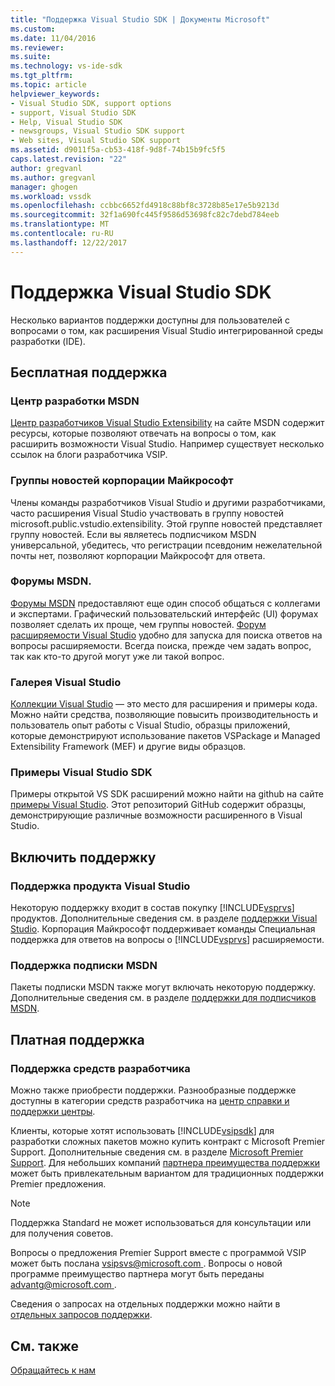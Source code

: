 ```yaml
---
title: "Поддержка Visual Studio SDK | Документы Microsoft"
ms.custom: 
ms.date: 11/04/2016
ms.reviewer: 
ms.suite: 
ms.technology: vs-ide-sdk
ms.tgt_pltfrm: 
ms.topic: article
helpviewer_keywords:
- Visual Studio SDK, support options
- support, Visual Studio SDK
- Help, Visual Studio SDK
- newsgroups, Visual Studio SDK support
- Web sites, Visual Studio SDK support
ms.assetid: d9011f5a-cb53-418f-9d8f-74b15b9fc5f5
caps.latest.revision: "22"
author: gregvanl
ms.author: gregvanl
manager: ghogen
ms.workload: vssdk
ms.openlocfilehash: ccbbc6652fd4918c88bf8c3728b85e17e5b9213d
ms.sourcegitcommit: 32f1a690fc445f9586d53698fc82c7debd784eeb
ms.translationtype: MT
ms.contentlocale: ru-RU
ms.lasthandoff: 12/22/2017
---
```

# <a name="support-for-the-visual-studio-sdk"></a>Поддержка Visual Studio SDK
Несколько вариантов поддержки доступны для пользователей с вопросами о том, как расширения Visual Studio интегрированной среды разработки (IDE).  
  
## <a name="free-support"></a>Бесплатная поддержка  
  
### <a name="msdn-development-center"></a>Центр разработки MSDN  
 [Центр разработчиков Visual Studio Extensibility](http://go.microsoft.com/fwlink/?LinkID=84381) на сайте MSDN содержит ресурсы, которые позволяют отвечать на вопросы о том, как расширить возможности Visual Studio. Например существует несколько ссылок на блоги разработчика VSIP.  
  
### <a name="microsoft-newsgroups"></a>Группы новостей корпорации Майкрософт  
 Члены команды разработчиков Visual Studio и другими разработчиками, часто расширения Visual Studio участвовать в группу новостей microsoft.public.vstudio.extensibility. Этой группе новостей представляет группу новостей. Если вы являетесь подписчиком MSDN универсальной, убедитесь, что регистрации псевдоним нежелательной почты нет, позволяют корпорации Майкрософт для ответа.  
  
### <a name="msdn-forums"></a>Форумы MSDN.  
 [Форумы MSDN](http://go.microsoft.com/fwlink/?LinkID=76632) предоставляют еще один способ общаться с коллегами и экспертами. Графический пользовательский интерфейс (UI) форумах позволяет сделать их проще, чем группы новостей. [Форум расширяемости Visual Studio](http://go.microsoft.com/fwlink/?LinkID=121964) удобно для запуска для поиска ответов на вопросы расширяемости. Всегда поиска, прежде чем задать вопрос, так как кто-то другой могут уже ли такой вопрос.  
  
### <a name="visual-studio-gallery"></a>Галерея Visual Studio  
 [Коллекции Visual Studio](http://visualstudiogallery.msdn.microsoft.com/) — это место для расширения и примеры кода. Можно найти средства, позволяющие повысить производительность и пользователь опыт работы с Visual Studio, образцы приложений, которые демонстрируют использование пакетов VSPackage и Managed Extensibility Framework (MEF) и другие виды образцов.  
  
### <a name="visual-studio-sdk-samples"></a>Примеры Visual Studio SDK

Примеры открытой VS SDK расширений можно найти на github на сайте [примеры Visual Studio](https://github.com/Microsoft/VSSDK-Extensibility-Samples). Этот репозиторий GitHub содержит образцы, демонстрирующие различные возможности расширенного в Visual Studio.

## <a name="included-support"></a>Включить поддержку  
  
### <a name="visual-studio-product-support"></a>Поддержка продукта Visual Studio  
 Некоторую поддержку входит в состав покупку [!INCLUDE[vsprvs](../code-quality/includes/vsprvs_md.md)] продуктов. Дополнительные сведения см. в разделе [поддержки Visual Studio](http://msdn.microsoft.com/vstudio/cc136615.aspx). Корпорация Майкрософт поддерживает команды Специальная поддержка для ответов на вопросы о [!INCLUDE[vsprvs](../code-quality/includes/vsprvs_md.md)] расширяемости.  
  
### <a name="msdn-subscription-support"></a>Поддержка подписки MSDN  
 Пакеты подписки MSDN также могут включать некоторую поддержку. Дополнительные сведения см. в разделе [поддержки для подписчиков MSDN](https://msdn.microsoft.com/subscriptions/aa718661.aspx).  
  
## <a name="paid-support"></a>Платная поддержка  
  
### <a name="developer-tools-support"></a>Поддержка средств разработчика  
 Можно также приобрести поддержки. Разнообразные поддержке доступны в категории средств разработчика на [центр справки и поддержки центры](http://go.microsoft.com/fwlink/?LinkID=82383).  
  
 Клиенты, которые хотят использовать [!INCLUDE[vsipsdk](../extensibility/includes/vsipsdk_md.md)] для разработки сложных пакетов можно купить контракт с Microsoft Premier Support. Дополнительные сведения см. в разделе [Microsoft Premier Support](http://go.microsoft.com/fwlink/?LinkID=76660). Для небольших компаний [партнера преимущества поддержки](http://www.microsoft.com/services/microsoftservices/srv_mspa.mspx) может быть привлекательным вариантом для традиционных поддержки Premier предложения.  
  
> [!NOTE]
>  Поддержка Standard не может использоваться для консультации или для получения советов.  
  
 Вопросы о предложения Premier Support вместе с программой VSIP может быть послана [ vsipsvs@microsoft.com ](mailto:vsipsvs@microsoft.com). Вопросы о новой программе преимущество партнера могут быть переданы [ advantg@microsoft.com ](mailto:advantg@microsoft.com).  
  
 Сведения о запросах на отдельных поддержки можно найти в [отдельных запросов поддержки](http://go.microsoft.com/fwlink/?LinkID=82385).  
  
## <a name="see-also"></a>См. также  
 [Обращайтесь к нам](../ide/talk-to-us.md)